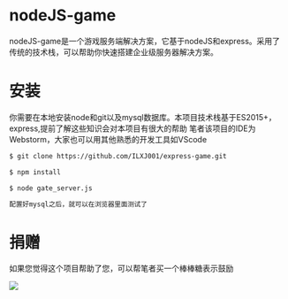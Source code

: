 # nodeJS-game


nodeJS-game是一个游戏服务端解决方案，它基于nodeJS和express。采用了传统的技术栈，可以帮助你快速搭建企业级服务器解决方案。

# 安装
你需要在本地安装node和git以及mysql数据库。本项目技术栈基于ES2015+，express,提前了解这些知识会对本项目有很大的帮助
笔者该项目的IDE为Webstorm，大家也可以用其他熟悉的开发工具如VScode

```sh
$ git clone https://github.com/ILXJ001/express-game.git

$ npm install 

$ node gate_server.js

配置好mysql之后，就可以在浏览器里面测试了
```

# 捐赠
如果您觉得这个项目帮助了您，可以帮笔者买一个棒棒糖表示鼓励

![](http://m.qpic.cn/psb?/V139jz2P1S9r8b/qjSjVqPmxzQ1z5j7WZ1PGvVlS5Nd9DAl1Jhf6c.cu7w!/b/dLYAAAAAAAAA&bo=vAJoAQAAAAADB*U!&rf=viewer_4)
